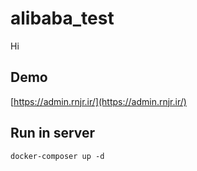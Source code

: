 # alibaba_test

Hi

## Demo 
[https://admin.rnjr.ir/](https://admin.rnjr.ir/)


## Run in server 
``docker-composer up -d``
